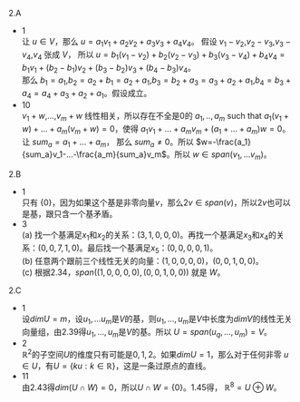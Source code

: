 2.A
-  1 <br> 让 $u \in V$，那么  $u=a_1v_1+a_2v_2+a_3v_3+a_4v_4$。 假设 $v_1-v_2$,$v_2-v_3$,$v_3-v_4$,$v_4$ 张成 $V$， 所以 $u=b_1(v_1-v_2)+b_2(v_2-v_3)+b_3(v_3-v_4)+b_4v_4 =b_1v_1+(b_2-b_1)v_2+(b_3-b_2)v_3+(b_4-b_3)v_4$。\
那么 $b_1=a_1$,$b_2=a_2+b_1=a_2+a_1$,$b_3=b_2+a_3=a_3+a_2+a_1$,$b_4=b_3+a_4=a_4+a_3+a_2+a_1$。假设成立。
- 10 <br> $v_1+w$,...,$v_m+w$ 线性相关，所以存在不全是$0$的 $a_1,..,a_m$ such that $a_1(v_1+w)+...+a_m(v_m+w)=0$，使得 $a_1v_1+...+a_mv_m+(a_1+...+a_m)w=0$。让 $sum_a = a_1+...+a_m$， 那么 $sum_a \neq 0$。所以 $w=-\frac{a_1}{sum_a}v_1-...-\frac{a_m}{sum_a}v_m$。所以 $w \in span(v_1,...v_m)$。

2.B
- 1 \
只有 $\{0\}$，因为如果这个基是非零向量$v$，那么$2v \in span(v)$，所以$2v$也可以是基，跟只含一个基矛盾。
- 3\
(a) 找一个基满足$x_1$和$x_2$的关系：$(3,1,0,0,0)$。再找一个基满足$x_3$和$x_4$的关系：$(0,0,7,1,0)$。最后找一个基满足$x_5$：$(0,0,0,0,1)$。\
(b) 任意两个跟前三个线性无关的向量：$(1,0,0,0,0)$，$(0,0,1,0,0)$。\
(c\) 根据2.34，$span((1,0,0,0,0),(0,0,1,0,0))$ 就是 $W$。

2.C
- 1 \
设$dim U=m$，设$u_1,...u_m$是$V$的基，则$u_1,...,u_m$是$V$中长度为$dim V$的线性无关向量组，由2.39得$u_1,...,u_m$是$V$的基。所以 $U=span(u_q,...,u_m)=V$。
- 2 \
$\mathbb{R}^2$的子空间$U$的维度只有可能是$0,1,2$。如果$dim U=1$，那么对于任何非零 $u \in U$，有$U = \{ku:k\in \mathbb{R}\}$，这是一条过原点的直线。
- 11\
由2.43得$dim(U \cap W)=0$，所以$U \cap W=\{0\}$。1.45得， $\mathbb{R}^8=U \oplus W$。
